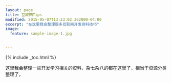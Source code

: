 ```yaml
---
layout: page
title: 互联网Tips
modified: 2015-05-07T13:23:02.362000-04:00
excerpt: "在这里我会整理很多互联网开发资料技巧"
image:
  feature: sample-image-1.jpg

  
---
```


{% include _toc.html %}

这里我会整理一些开发学习相关的资料，杂七杂八的都在这里了，相当于资源分类整理了。








